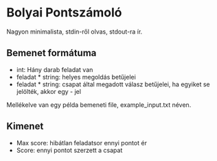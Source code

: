 ﻿# Bolyai Pontszámoló

Nagyon minimalista, stdin-ről olvas, stdout-ra ír.

## Bemenet formátuma

* int: Hány darab feladat van
* feladat * string: helyes megoldás betűjelei 
* feladat * string: csapat által megadott válasz betűjelei, ha egyiket se jelölték, akkor egy - jel

Mellékelve van egy példa bemeneti file, example_input.txt néven.

## Kimenet

* Max score: hibátlan feladatsor ennyi pontot ér
* Score: ennyi pontot szerzett a csapat
